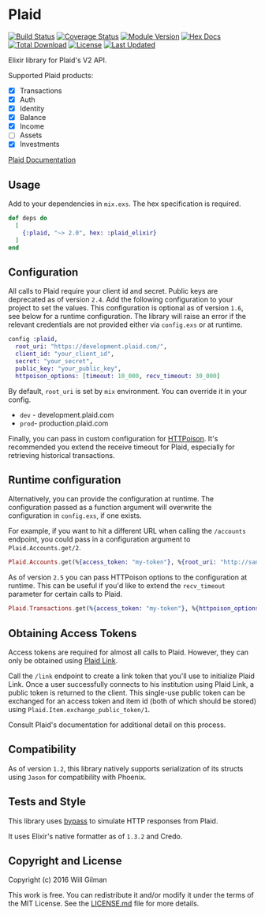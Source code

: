# Plaid

[![Build Status](https://travis-ci.org/wfgilman/plaid-elixir.svg?branch=master)](https://travis-ci.org/wfgilman/plaid-elixir)
[![Coverage Status](https://coveralls.io/repos/github/wfgilman/plaid-elixir/badge.svg?branch=master)](https://coveralls.io/github/wfgilman/plaid-elixir?branch=master)
[![Module Version](https://img.shields.io/hexpm/v/plaid_elixir.svg)](https://hex.pm/packages/plaid_elixir)
[![Hex Docs](https://img.shields.io/badge/hex-docs-lightgreen.svg)](https://hexdocs.pm/plaid_elixir/)
[![Total Download](https://img.shields.io/hexpm/dt/plaid_elixir.svg)](https://hex.pm/packages/plaid_elixir)
[![License](https://img.shields.io/hexpm/l/plaid_elixir.svg)](https://github.com/wfgilman/plaid-elixir/blob/master/LICENSE)
[![Last Updated](https://img.shields.io/github/last-commit/wfgilman/plaid-elixir.svg)](https://github.com/wfgilman/plaid-elixir/commits/master)

Elixir library for Plaid's V2 API.

Supported Plaid products:

- [x] Transactions
- [x] Auth
- [x] Identity
- [x] Balance
- [x] Income
- [ ] Assets
- [x] Investments

[Plaid Documentation](https://plaid.com/docs/api)

## Usage

Add to your dependencies in `mix.exs`. The hex specification is required.

```elixir
def deps do
  [
    {:plaid, "~> 2.0", hex: :plaid_elixir}
  ]
end
```

## Configuration

All calls to Plaid require your client id and secret. Public keys are deprecated as of version `2.4`.
Add the following configuration to your project to set the values. This configuration is optional
as of version `1.6`, see below for a runtime configuration. The library will raise an
error if the relevant credentials are not provided either via `config.exs` or at runtime.

```elixir
config :plaid,
  root_uri: "https://development.plaid.com/",
  client_id: "your_client_id",
  secret: "your_secret",
  public_key: "your_public_key",
  httpoison_options: [timeout: 10_000, recv_timeout: 30_000]
```

By default, `root_uri` is set by `mix` environment. You can override it in your config.
- `dev` - development.plaid.com
- `prod`- production.plaid.com

Finally, you can pass in custom configuration for [HTTPoison](https://github.com/edgurgel/httpoison). It's recommended you
extend the receive timeout for Plaid, especially for retrieving historical transactions.

## Runtime configuration

Alternatively, you can provide the configuration at runtime. The configuration passed
as a function argument will overwrite the configuration in `config.exs`, if one exists.

For example, if you want to hit a different URL when calling the `/accounts` endpoint, you could
pass in a configuration argument to `Plaid.Accounts.get/2`.

```elixir
Plaid.Accounts.get(%{access_token: "my-token"}, %{root_uri: "http://sandbox.plaid.com/", secret: "no-secrets"})
```

As of version `2.5` you can pass HTTPoison options to the configuration at runtime. This can be
useful if you'd like to extend the `recv_timeout` parameter for certain calls to Plaid.

```elixir
Plaid.Transactions.get(%{access_token: "my-token"}, %{httpoison_options: [recv_timeout: 10_000]})
```

## Obtaining Access Tokens

Access tokens are required for almost all calls to Plaid. However, they can only be obtained
using [Plaid Link](https://plaid.com/docs/link/transition-guide/#creating-items-with-link).

Call the `/link` endpoint to create a link token that you'll use to initialize Plaid Link.
Once a user successfully connects to his institution using Plaid Link, a
public token is returned to the client. This single-use public token can be exchanged
for an access token and item id (both of which should be stored) using
`Plaid.Item.exchange_public_token/1`.

Consult Plaid's documentation for additional detail on this process.

## Compatibility

As of version `1.2`, this library natively supports serialization of its structs using `Jason` for compatibility with Phoenix.

## Tests and Style

This library uses [bypass](https://github.com/PSPDFKit-labs/bypass) to simulate HTTP responses from Plaid.

It uses Elixir's native formatter as of `1.3.2` and Credo.

## Copyright and License

Copyright (c) 2016 Will Gilman

This work is free. You can redistribute it and/or modify it under the
terms of the MIT License. See the [LICENSE.md](./LICENSE.md) file for more details.
